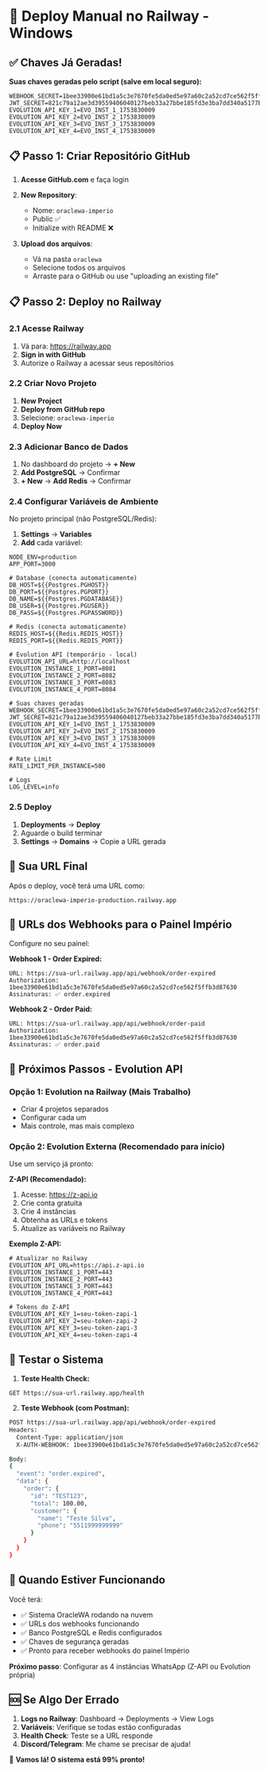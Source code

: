 # 🚀 Deploy Manual no Railway - Windows

## ✅ Chaves Já Geradas!

**Suas chaves geradas pelo script (salve em local seguro):**

```env
WEBHOOK_SECRET=1bee33900e61bd1a5c3e7670fe5da0ed5e97a60c2a52cd7ce562f5ffb3d87630
JWT_SECRET=821c79a12ae3d39559406040127beb33a27bbe185fd3e3ba7dd340a5177bdeb6
EVOLUTION_API_KEY_1=EVO_INST_1_1753830009
EVOLUTION_API_KEY_2=EVO_INST_2_1753830009
EVOLUTION_API_KEY_3=EVO_INST_3_1753830009
EVOLUTION_API_KEY_4=EVO_INST_4_1753830009
```

## 📋 Passo 1: Criar Repositório GitHub

1. **Acesse GitHub.com** e faça login
2. **New Repository**:
   - Nome: `oraclewa-imperio`
   - Public ✅
   - Initialize with README ❌

3. **Upload dos arquivos**:
   - Vá na pasta `oraclewa`
   - Selecione todos os arquivos
   - Arraste para o GitHub ou use "uploading an existing file"

## 📋 Passo 2: Deploy no Railway

### 2.1 Acesse Railway
1. Vá para: https://railway.app
2. **Sign in with GitHub**
3. Autorize o Railway a acessar seus repositórios

### 2.2 Criar Novo Projeto
1. **New Project**
2. **Deploy from GitHub repo**
3. Selecione: `oraclewa-imperio`
4. **Deploy Now**

### 2.3 Adicionar Banco de Dados
1. No dashboard do projeto → **+ New**
2. **Add PostgreSQL** → Confirmar
3. **+ New** → **Add Redis** → Confirmar

### 2.4 Configurar Variáveis de Ambiente

No projeto principal (não PostgreSQL/Redis):
1. **Settings** → **Variables**
2. **Add** cada variável:

```env
NODE_ENV=production
APP_PORT=3000

# Database (conecta automaticamente)
DB_HOST=${{Postgres.PGHOST}}
DB_PORT=${{Postgres.PGPORT}}
DB_NAME=${{Postgres.PGDATABASE}}
DB_USER=${{Postgres.PGUSER}}
DB_PASS=${{Postgres.PGPASSWORD}}

# Redis (conecta automaticamente)
REDIS_HOST=${{Redis.REDIS_HOST}}
REDIS_PORT=${{Redis.REDIS_PORT}}

# Evolution API (temporário - local)
EVOLUTION_API_URL=http://localhost
EVOLUTION_INSTANCE_1_PORT=8081
EVOLUTION_INSTANCE_2_PORT=8082
EVOLUTION_INSTANCE_3_PORT=8083
EVOLUTION_INSTANCE_4_PORT=8084

# Suas chaves geradas
WEBHOOK_SECRET=1bee33900e61bd1a5c3e7670fe5da0ed5e97a60c2a52cd7ce562f5ffb3d87630
JWT_SECRET=821c79a12ae3d39559406040127beb33a27bbe185fd3e3ba7dd340a5177bdeb6
EVOLUTION_API_KEY_1=EVO_INST_1_1753830009
EVOLUTION_API_KEY_2=EVO_INST_2_1753830009
EVOLUTION_API_KEY_3=EVO_INST_3_1753830009
EVOLUTION_API_KEY_4=EVO_INST_4_1753830009

# Rate Limit
RATE_LIMIT_PER_INSTANCE=500

# Logs
LOG_LEVEL=info
```

### 2.5 Deploy
1. **Deployments** → **Deploy**
2. Aguarde o build terminar
3. **Settings** → **Domains** → Copie a URL gerada

## 🎯 Sua URL Final

Após o deploy, você terá uma URL como:
```
https://oraclewa-imperio-production.railway.app
```

## 📱 URLs dos Webhooks para o Painel Império

Configure no seu painel:

**Webhook 1 - Order Expired:**
```
URL: https://sua-url.railway.app/api/webhook/order-expired
Authorization: 1bee33900e61bd1a5c3e7670fe5da0ed5e97a60c2a52cd7ce562f5ffb3d87630
Assinaturas: ✅ order.expired
```

**Webhook 2 - Order Paid:**
```
URL: https://sua-url.railway.app/api/webhook/order-paid
Authorization: 1bee33900e61bd1a5c3e7670fe5da0ed5e97a60c2a52cd7ce562f5ffb3d87630
Assinaturas: ✅ order.paid
```

## 🤖 Próximos Passos - Evolution API

### Opção 1: Evolution na Railway (Mais Trabalho)
- Criar 4 projetos separados
- Configurar cada um
- Mais controle, mas mais complexo

### Opção 2: Evolution Externa (Recomendado para início)
Use um serviço já pronto:

**Z-API (Recomendado):**
1. Acesse: https://z-api.io
2. Crie conta gratuita
3. Crie 4 instâncias
4. Obtenha as URLs e tokens
5. Atualize as variáveis no Railway

**Exemplo Z-API:**
```env
# Atualizar no Railway
EVOLUTION_API_URL=https://api.z-api.io
EVOLUTION_INSTANCE_1_PORT=443
EVOLUTION_INSTANCE_2_PORT=443
EVOLUTION_INSTANCE_3_PORT=443
EVOLUTION_INSTANCE_4_PORT=443

# Tokens do Z-API
EVOLUTION_API_KEY_1=seu-token-zapi-1
EVOLUTION_API_KEY_2=seu-token-zapi-2
EVOLUTION_API_KEY_3=seu-token-zapi-3
EVOLUTION_API_KEY_4=seu-token-zapi-4
```

## 🧪 Testar o Sistema

1. **Teste Health Check:**
```
GET https://sua-url.railway.app/health
```

2. **Teste Webhook (com Postman):**
```bash
POST https://sua-url.railway.app/api/webhook/order-expired
Headers:
  Content-Type: application/json
  X-AUTH-WEBHOOK: 1bee33900e61bd1a5c3e7670fe5da0ed5e97a60c2a52cd7ce562f5ffb3d87630

Body:
{
  "event": "order.expired",
  "data": {
    "order": {
      "id": "TEST123",
      "total": 100.00,
      "customer": {
        "name": "Teste Silva",
        "phone": "5511999999999"
      }
    }
  }
}
```

## 🎉 Quando Estiver Funcionando

Você terá:
- ✅ Sistema OracleWA rodando na nuvem
- ✅ URLs dos webhooks funcionando
- ✅ Banco PostgreSQL e Redis configurados
- ✅ Chaves de segurança geradas
- ✅ Pronto para receber webhooks do painel Império

**Próximo passo**: Configurar as 4 instâncias WhatsApp (Z-API ou Evolution própria)

## 🆘 Se Algo Der Errado

1. **Logs no Railway**: Dashboard → Deployments → View Logs
2. **Variáveis**: Verifique se todas estão configuradas
3. **Health Check**: Teste se a URL responde
4. **Discord/Telegram**: Me chame se precisar de ajuda!

🚀 **Vamos lá! O sistema está 99% pronto!**